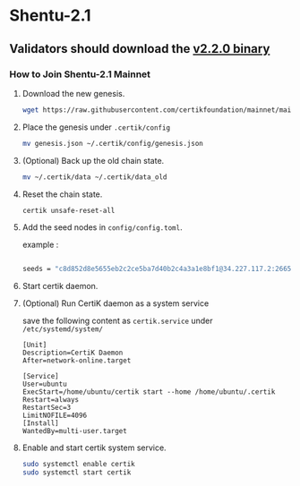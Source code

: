 # Shentu-2.1

## Validators should download the [v2.2.0 binary](https://github.com/certikfoundation/shentu/releases/tag/v2.2.0)

### How to Join Shentu-2.1 Mainnet

 1. Download the new genesis.
    ```bash
    wget https://raw.githubusercontent.com/certikfoundation/mainnet/main/shentu-2.1/genesis.json .
    ```
 2. Place the genesis under `.certik/config`
    ```bash
    mv genesis.json ~/.certik/config/genesis.json
    ```
 3. (Optional) Back up the old chain state.
    ```bash
    mv ~/.certik/data ~/.certik/data_old
    ```
 4. Reset the chain state.
    ```bash
    certik unsafe-reset-all
    ```
 5. Add the seed nodes in `config/config.toml`.
    
    example :
    ```bash
    
    seeds = "c8d852d8e5655eb2c2ce5ba7d40b2c4a3a1e8bf1@34.227.117.2:26656,08bfcc3021b10b58fb7148ac4f1541d7f740418a@52.206.223.128:26656,a3432f605de8692acd2a22ba99c6a84eae09a0de@3.89.246.155:26656,1a90d1eb8d91f2ba043e56714345ebfa3f87bad5@34.237.53.195:26656,41e0c490d87266f7c9e78b0e9b0adafd8d06fca5@3.236.161.42:26656,8eb0e830eb7d166a919747c2b9e0d46fe1447802@54.236.61.32:26656,e4f9776fdf1b37bba6d0400092952666820991c7@3.227.241.190:26656,6d808879cbf7420bd525592a0aaf212da7deeb80@34.229.203.57:26656,fb889d51d5b29c3318b719c8e5b23433e6ef4ad9@54.197.5.155:26656,d789e4e53a17100e7951b20dc6144e89ecbc1b3c@34.232.46.41:26656,895226d59d54c5358f4ef9d53dd42e0fcc9267f4@18.206.119.13:26656,d964e4cc4ac0652234a436a4564f3fbba69149e9@3.209.12.186:26656,8c05eb64e292e7349b7c1a5c6a8e8bbea52e8dce@54.224.14.1:26656,3722d59c1e3b7a9d58f79d8c961ec987b2fefb8b@52.91.51.227:26656,9442e29c89d6a683e096d2e42db793ac52aeb57e@100.26.242.20:26656,a8defa5b5a1ca2d0dbceff46e7cb049cbba272b9@3.82.105.31:26656,aee5b4e20a3df08c64ddea56e9cd80d816e8133f@3.238.117.221:26656"
    ```
 6. Start certik daemon.
 
 7. (Optional) Run CertiK daemon as a system service
 
    save the following content as `certik.service` under `/etc/systemd/system/`
 
    ```
    [Unit]
    Description=CertiK Daemon
    After=network-online.target

    [Service]
    User=ubuntu
    ExecStart=/home/ubuntu/certik start --home /home/ubuntu/.certik
    Restart=always
    RestartSec=3
    LimitNOFILE=4096
    [Install]
    WantedBy=multi-user.target
    ```
 
 8. Enable and start certik system service.
    ```bash
    sudo systemctl enable certik
    sudo systemctl start certik
    ```
    
